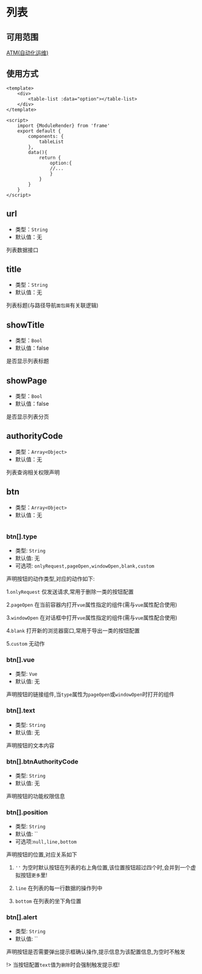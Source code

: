 # 列表

## 可用范围

[ATM(自动化运维)](http://git.one/WEB/web_atm)

## 使用方式

```vue
<template>
    <div>
        <table-list :data="option"></table-list>
    </div>
</template>

<script>
    import {ModuleRender} from 'frame'
    export default {
        components: {
            tableList
        },
        data(){
            return {
                option:{
                //...
                }
            }
        }
    }
</script>
```

## url

- 类型：`String`
- 默认值：无

列表数据接口

## title

- 类型：`String`
- 默认值：无

列表标题(与路径导航`面包屑`有关联逻辑)

## showTitle

- 类型：`Bool`
- 默认值：false

是否显示列表标题

## showPage

- 类型：`Bool`
- 默认值：false

是否显示列表分页

## authorityCode

- 类型：`Array<Object>`
- 默认值：无

列表查询相关权限声明

## btn

- 类型：`Array<Object>`
- 默认值：无

```javascript

```

### btn[].type

- 类型: `String`
- 默认值: 无
- 可选项: `onlyRequest,pageOpen,windowOpen,blank,custom`

声明按钮的动作类型,对应的动作如下:

1.`onlyRequest` 仅发送请求,常用于删除一类的按钮配置

2.`pageOpen` 在当前容器内打开`vue`属性指定的组件(需与`vue`属性配合使用)

3.`windowOpen` 在对话框中打开`vue`属性指定的组件(需与`vue`属性配合使用)

4.`blank` 打开新的浏览器窗口,常用于导出一类的按钮配置

5.`custom` 无动作

### btn[].vue

- 类型: `Vue`
- 默认值: 无

声明按钮的链接组件,当`type`属性为`pageOpen`或`windowOpen`时打开的组件

### btn[].text

- 类型: `String`
- 默认值: 无

声明按钮的文本内容

### btn[].btnAuthorityCode

- 类型: `String`
- 默认值: 无

声明按钮的功能权限信息

### btn[].position

- 类型: `String`
- 默认值: ``
- 可选项:`null,line,bottom`

声明按钮的位置,对应关系如下

1. `''` 为空时默认按钮在列表的右上角位置,该位置按钮超过四个时,会并到一个虚拟按钮`更多`里!

2. `line` 在列表的每一行数据的操作列中

3. `bottom` 在列表的坐下角位置

### btn[].alert

- 类型: `String`
- 默认值: ``

声明按钮是否需要弹出提示框确认操作,提示信息为该配置信息,为空时不触发

!> 当按钮配置`text`值为`删除`时会强制触发提示框!













